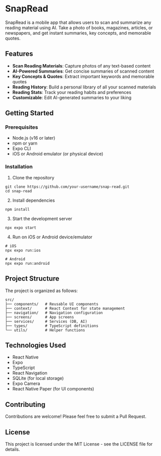 # SnapRead

SnapRead is a mobile app that allows users to scan and summarize any reading material using AI. Take a photo of books, magazines, articles, or newspapers, and get instant summaries, key concepts, and memorable quotes.

## Features

- **Scan Reading Materials**: Capture photos of any text-based content
- **AI-Powered Summaries**: Get concise summaries of scanned content
- **Key Concepts & Quotes**: Extract important keywords and memorable quotes
- **Reading History**: Build a personal library of all your scanned materials
- **Reading Stats**: Track your reading habits and preferences
- **Customizable**: Edit AI-generated summaries to your liking

## Getting Started

### Prerequisites

- Node.js (v16 or later)
- npm or yarn
- Expo CLI
- iOS or Android emulator (or physical device)

### Installation

1. Clone the repository
```
git clone https://github.com/your-username/snap-read.git
cd snap-read
```

2. Install dependencies
```
npm install
```

3. Start the development server
```
npx expo start
```

4. Run on iOS or Android device/emulator
```
# iOS
npx expo run:ios

# Android
npx expo run:android
```

## Project Structure

The project is organized as follows:

```
src/
├── components/   # Reusable UI components
├── context/      # React Context for state management
├── navigation/   # Navigation configuration
├── screens/      # App screens
├── services/     # Services (DB, AI)
├── types/        # TypeScript definitions
└── utils/        # Helper functions
```

## Technologies Used

- React Native
- Expo
- TypeScript
- React Navigation
- SQLite (for local storage)
- Expo Camera
- React Native Paper (for UI components)

## Contributing

Contributions are welcome! Please feel free to submit a Pull Request.

## License

This project is licensed under the MIT License - see the LICENSE file for details. 